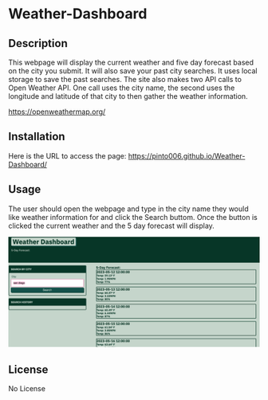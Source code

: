 # Weather-Dashboard

## Description

This webpage will display the current weather and five day forecast based on the city you submit.  It will also save your past city searches.  It uses local storage to save the past searches.  The site also makes two API calls to Open Weather API.  One call uses the city name, the second uses the longitude and latitude of that city to then gather the weather information.  

https://openweathermap.org/

## Installation

Here is the URL to access the page: https://pinto006.github.io/Weather-Dashboard/

## Usage

The user should open the webpage and type in the city name they would like weather information for and click the Search buttom.  Once the button is clicked the current weather and the 5 day forecast will display. 

![Alt Text](Images/Screenshot.png)
## License

No License
